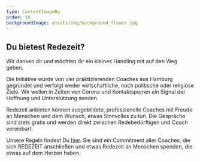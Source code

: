 ```yaml
---
type: ContentImageBg
order: 10
backgroundImage: assets/img/background_flower.jpg
---
```


## Du bietest Redezeit?

Wir danken dir und möchten dir ein kleines Handling mit auf den Weg geben.

Die Initiative wurde von vier praktizierenden Coaches aus Hamburg gegründet und verfolgt weder wirtschaftliche, noch politische oder religiöse Ziele. Wir wollen in Zeiten von Corona und Kontaktsperren ein Signal der Hoffnung und Unterstützung senden.

Redezeit anbieten können ausgebildete, professionelle Coaches mit Freude an Menschen und dem Wunsch, etwas Sinnvolles zu tun. Die Gespräche sind stets gratis und werden direkt zwischen Redebedürftigen und Coach vereinbart.

Unsere Regeln findest Du [hier](/werte-als-kompass.pdf). Sie sind ein Commitment aller Coaches, die sich REDEZEIT anschließen und etwas Redezeit an Menschen spenden, die etwas auf dem Herzen haben.
